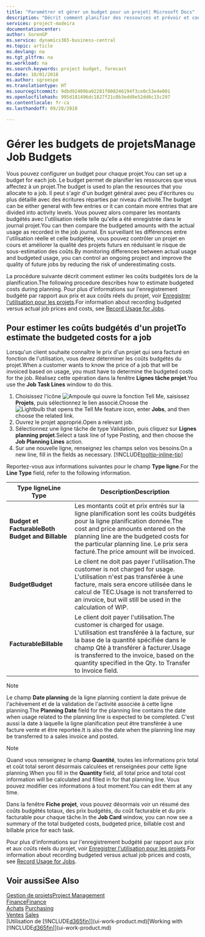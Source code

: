 ```yaml
---
title: "Paramétrer et gérer un budget pour un projet| Microsoft Docs"
description: "Décrit comment planifier des ressources et prévoir et contrôler les coûts d'un projet en définissant un budget pour chaque projet."
services: project-madeira
documentationcenter: 
author: SorenGP
ms.service: dynamics365-business-central
ms.topic: article
ms.devlang: na
ms.tgt_pltfrm: na
ms.workload: na
ms.search.keywords: project budget, forecast
ms.date: 10/01/2018
ms.author: sgroespe
ms.translationtype: HT
ms.sourcegitcommit: 9dbd92409ba02281f008246194f3ce0c53e4e001
ms.openlocfilehash: 995d181496dc1827f21c0b3edd9e52dd6c15c297
ms.contentlocale: fr-ca
ms.lasthandoff: 09/28/2018

---
```

# <a name="manage-job-budgets"></a><span data-ttu-id="8c703-103">Gérer les budgets de projets</span><span class="sxs-lookup"><span data-stu-id="8c703-103">Manage Job Budgets</span></span>
<span data-ttu-id="8c703-104">Vous pouvez configurer un budget pour chaque projet.</span><span class="sxs-lookup"><span data-stu-id="8c703-104">You can set up a budget for each job.</span></span> <span data-ttu-id="8c703-105">Le budget permet de planifier les ressources que vous affectez à un projet.</span><span class="sxs-lookup"><span data-stu-id="8c703-105">The budget is used to plan the resources that you allocate to a job.</span></span> <span data-ttu-id="8c703-106">Il peut s'agir d'un budget général avec peu d'écritures ou plus détaillé avec des écritures réparties par niveau d'activité.</span><span class="sxs-lookup"><span data-stu-id="8c703-106">The budget can be either general with few entries or it can contain more entries that are divided into activity levels.</span></span> <span data-ttu-id="8c703-107">Vous pouvez alors comparer les montants budgétés avec l'utilisation réelle telle qu'elle a été enregistrée dans le journal projet.</span><span class="sxs-lookup"><span data-stu-id="8c703-107">You can then compare the budgeted amounts with the actual usage as recorded in the job journal.</span></span> <span data-ttu-id="8c703-108">En surveillant les différences entre l'utilisation réelle et celle budgétée, vous pouvez contrôler un projet en cours et améliorer la qualité des projets futurs en réduisant le risque de sous-estimation des coûts.</span><span class="sxs-lookup"><span data-stu-id="8c703-108">By monitoring differences between actual usage and budgeted usage, you can control an ongoing project and improve the quality of future jobs by reducing the risk of underestimating costs.</span></span>

<span data-ttu-id="8c703-109">La procédure suivante décrit comment estimer les coûts budgétés lors de la planification.</span><span class="sxs-lookup"><span data-stu-id="8c703-109">The following procedure describes how to estimate budgeted costs during planning.</span></span> <span data-ttu-id="8c703-110">Pour plus d'informations sur l'enregistrement budgété par rapport aux prix et aux coûts réels du projet, voir [Enregistrer l'utilisation pour les projets](projects-how-record-job-usage.md).</span><span class="sxs-lookup"><span data-stu-id="8c703-110">For information about recording budgeted versus actual job prices and costs, see [Record Usage for Jobs](projects-how-record-job-usage.md).</span></span>  

## <a name="JobBudgetCosts"></a> <span data-ttu-id="8c703-111">Pour estimer les coûts budgétés d'un projet</span><span class="sxs-lookup"><span data-stu-id="8c703-111">To estimate the budgeted costs for a job</span></span>
<span data-ttu-id="8c703-112">Lorsqu'un client souhaite connaître le prix d'un projet qui sera facturé en fonction de l'utilisation, vous devez déterminer les coûts budgétés du projet.</span><span class="sxs-lookup"><span data-stu-id="8c703-112">When a customer wants to know the price of a job that will be invoiced based on usage, you must have to determine the budgeted costs for the job.</span></span> <span data-ttu-id="8c703-113">Réalisez cette opération dans la fenêtre **Lignes tâche projet**.</span><span class="sxs-lookup"><span data-stu-id="8c703-113">You use the **Job Task Lines** window to do this.</span></span>

1. <span data-ttu-id="8c703-114">Choisissez l'icône ![Ampoule qui ouvre la fonction Tell Me](media/ui-search/search_small.png "Dites-moi ce que vous voulez faire"), saisissez **Projets**, puis sélectionnez le lien associé.</span><span class="sxs-lookup"><span data-stu-id="8c703-114">Choose the ![Lightbulb that opens the Tell Me feature](media/ui-search/search_small.png "Tell me what you want to do") icon, enter **Jobs**, and then choose the related link.</span></span>  
2. <span data-ttu-id="8c703-115">Ouvrez le projet approprié.</span><span class="sxs-lookup"><span data-stu-id="8c703-115">Open a relevant job.</span></span>
3. <span data-ttu-id="8c703-116">Sélectionnez une ligne tâche de type Validation, puis cliquez sur **Lignes planning projet**.</span><span class="sxs-lookup"><span data-stu-id="8c703-116">Select a task line of type Posting, and then choose the **Job Planning Lines** action.</span></span>
4. <span data-ttu-id="8c703-117">Sur une nouvelle ligne, renseignez les champs selon vos besoins.</span><span class="sxs-lookup"><span data-stu-id="8c703-117">On a new line, fill in the fields as necessary.</span></span> [!INCLUDE[tooltip-inline-tip](includes/tooltip-inline-tip_md.md)]   

<span data-ttu-id="8c703-118">Reportez-vous aux informations suivantes pour le champ **Type ligne**.</span><span class="sxs-lookup"><span data-stu-id="8c703-118">For the **Line Type** field, refer to the following information.</span></span>  

| <span data-ttu-id="8c703-119">Type ligne</span><span class="sxs-lookup"><span data-stu-id="8c703-119">Line Type</span></span> | <span data-ttu-id="8c703-120">Description</span><span class="sxs-lookup"><span data-stu-id="8c703-120">Description</span></span> |
| --- | --- |
| <span data-ttu-id="8c703-121">**Budget et Facturable**</span><span class="sxs-lookup"><span data-stu-id="8c703-121">**Both Budget and Billable**</span></span> |<span data-ttu-id="8c703-122">Les montants coût et prix entrés sur la ligne planification sont les coûts budgétés pour la ligne planification donnée.</span><span class="sxs-lookup"><span data-stu-id="8c703-122">The cost and price amounts entered on the planning line are the budgeted costs for the particular planning line.</span></span> <span data-ttu-id="8c703-123">Le prix sera facturé.</span><span class="sxs-lookup"><span data-stu-id="8c703-123">The price amount will be invoiced.</span></span> |
| <span data-ttu-id="8c703-124">**Budget**</span><span class="sxs-lookup"><span data-stu-id="8c703-124">**Budget**</span></span> |<span data-ttu-id="8c703-125">Le client ne doit pas payer l'utilisation.</span><span class="sxs-lookup"><span data-stu-id="8c703-125">The customer is not charged for usage.</span></span> <span data-ttu-id="8c703-126">L'utilisation n'est pas transférée à une facture, mais sera encore utilisée dans le calcul de TEC.</span><span class="sxs-lookup"><span data-stu-id="8c703-126">Usage is not transferred to an invoice, but will still be used in the calculation of WIP.</span></span> |
| <span data-ttu-id="8c703-127">**Facturable**</span><span class="sxs-lookup"><span data-stu-id="8c703-127">**Billable**</span></span> |<span data-ttu-id="8c703-128">Le client doit payer l'utilisation.</span><span class="sxs-lookup"><span data-stu-id="8c703-128">The customer is charged for usage.</span></span> <span data-ttu-id="8c703-129">L'utilisation est transférée à la facture, sur la base de la quantité spécifiée dans le champ Qté à transférer à facturer.</span><span class="sxs-lookup"><span data-stu-id="8c703-129">Usage is transferred to the invoice, based on the quantity specified in the Qty. to Transfer to Invoice field.</span></span> |

> [!NOTE]  
>   <span data-ttu-id="8c703-130">Le champ **Date planning** de la ligne planning contient la date prévue de l'achèvement et de la validation de l'activité associée à cette ligne planning.</span><span class="sxs-lookup"><span data-stu-id="8c703-130">The **Planning Date** field for the planning line contains the date when usage related to the planning line is expected to be completed.</span></span> <span data-ttu-id="8c703-131">C'est aussi la date à laquelle la ligne planification peut être transférée à une facture vente et être reportée.</span><span class="sxs-lookup"><span data-stu-id="8c703-131">It is also the date when the planning line may be transferred to a sales invoice and posted.</span></span>  

> [!NOTE]  
>   <span data-ttu-id="8c703-132">Quand vous renseignez le champ **Quantité**, toutes les informations prix total et coût total seront désormais calculées et renseignées pour cette ligne planning.</span><span class="sxs-lookup"><span data-stu-id="8c703-132">When you fill in the **Quantity** field, all total price and total cost information will be calculated and filled in for that planning line.</span></span> <span data-ttu-id="8c703-133">Vous pouvez modifier ces informations à tout moment.</span><span class="sxs-lookup"><span data-stu-id="8c703-133">You can edit them at any time.</span></span>

<span data-ttu-id="8c703-134">Dans la fenêtre **Fiche projet**, vous pouvez désormais voir un résumé des coûts budgétés totaux, des prix budgétés, du coût facturable et du prix facturable pour chaque tâche.</span><span class="sxs-lookup"><span data-stu-id="8c703-134">In the **Job Card** window, you can now see a summary of the total budgeted costs, budgeted price, billable cost and billable price for each task.</span></span>

<span data-ttu-id="8c703-135">Pour plus d'informations sur l'enregistrement budgété par rapport aux prix et aux coûts réels du projet, voir [Enregistrer l'utilisation pour les projets](projects-how-record-job-usage.md).</span><span class="sxs-lookup"><span data-stu-id="8c703-135">For information about recording budgeted versus actual job prices and costs, see [Record Usage for Jobs](projects-how-record-job-usage.md).</span></span>

## <a name="see-also"></a><span data-ttu-id="8c703-136">Voir aussi</span><span class="sxs-lookup"><span data-stu-id="8c703-136">See Also</span></span>
[<span data-ttu-id="8c703-137">Gestion de projets</span><span class="sxs-lookup"><span data-stu-id="8c703-137">Project Management</span></span>](projects-manage-projects.md)  
[<span data-ttu-id="8c703-138">Finance</span><span class="sxs-lookup"><span data-stu-id="8c703-138">Finance</span></span>](finance.md)  
<span data-ttu-id="8c703-139">[Achats](purchasing-manage-purchasing.md)       </span><span class="sxs-lookup"><span data-stu-id="8c703-139">[Purchasing](purchasing-manage-purchasing.md)       </span></span>  
<span data-ttu-id="8c703-140">[Ventes](sales-manage-sales.md)    </span><span class="sxs-lookup"><span data-stu-id="8c703-140">[Sales](sales-manage-sales.md)    </span></span>  
<span data-ttu-id="8c703-141">[Utilisation de [!INCLUDE[d365fin](includes/d365fin_md.md)]](ui-work-product.md)</span><span class="sxs-lookup"><span data-stu-id="8c703-141">[Working with [!INCLUDE[d365fin](includes/d365fin_md.md)]](ui-work-product.md)</span></span>  

